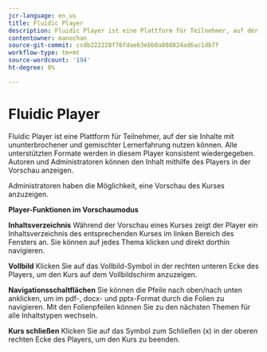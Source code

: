 ```yaml
---
jcr-language: en_us
title: Fluidic Player
description: Fluidic Player ist eine Plattform für Teilnehmer, auf der sie Inhalte mit ununterbrochener und gemischter Lernerfahrung nutzen können. Alle unterstützten Formate werden in diesem Player konsistent wiedergegeben. Autoren und Administratoren können den Inhalt mithilfe des Players in der Vorschau anzeigen.
contentowner: manochan
source-git-commit: ccdb222228f76fdae63ebb0a808824ad6ac1db7f
workflow-type: tm+mt
source-wordcount: '194'
ht-degree: 0%

---
```




# Fluidic Player

Fluidic Player ist eine Plattform für Teilnehmer, auf der sie Inhalte mit ununterbrochener und gemischter Lernerfahrung nutzen können. Alle unterstützten Formate werden in diesem Player konsistent wiedergegeben. Autoren und Administratoren können den Inhalt mithilfe des Players in der Vorschau anzeigen.

Administratoren haben die Möglichkeit, eine Vorschau des Kurses anzuzeigen.

**Player-Funktionen im Vorschaumodus**

**Inhaltsverzeichnis** Während der Vorschau eines Kurses zeigt der Player ein Inhaltsverzeichnis des entsprechenden Kurses im linken Bereich des Fensters an. Sie können auf jedes Thema klicken und direkt dorthin navigieren.

**Vollbild** Klicken Sie auf das Vollbild-Symbol in der rechten unteren Ecke des Players, um den Kurs auf dem Vollbildschirm anzuzeigen.

**Navigationsschaltflächen** Sie können die Pfeile nach oben/nach unten anklicken, um im pdf-, docx- und pptx-Format durch die Folien zu navigieren. Mit den Folienpfeilen können Sie zu den nächsten Themen für alle Inhaltstypen wechseln.

**Kurs schließen** Klicken Sie auf das Symbol zum Schließen (x) in der oberen rechten Ecke des Players, um den Kurs zu beenden.
